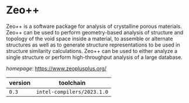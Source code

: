 # Zeo++

Zeo++ is a software package for analysis of crystalline porous materials.     Zeo++ can be used to perform geometry-based analysis of structure and     topology of the void space inside a material,     to assemble or alternate structures as well as to generate structure     representations to be used in structure similarity calculations.     Zeo++ can be used to either analyze a single structure or perform high-throughput analysis of a large database.

*homepage*: <https://www.zeoplusplus.org/>

version | toolchain
--------|----------
``0.3`` | ``intel-compilers/2023.1.0``
